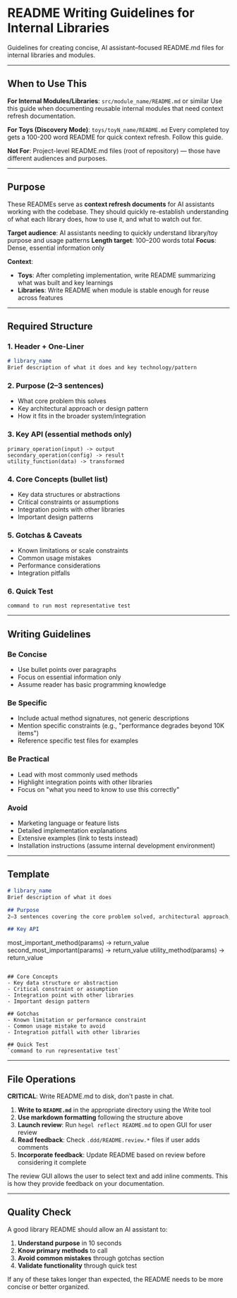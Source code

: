 # README Writing Guidelines for Internal Libraries

Guidelines for creating concise, AI assistant–focused README.md files for internal libraries and modules.

---

## When to Use This

**For Internal Modules/Libraries**: `src/module_name/README.md` or similar
Use this guide when documenting reusable internal modules that need context refresh documentation.

**For Toys (Discovery Mode)**: `toys/toyN_name/README.md`
Every completed toy gets a 100-200 word README for quick context refresh. Follow this guide.

**Not For**: Project-level README.md files (root of repository) — those have different audiences and purposes.

---

## Purpose

These READMEs serve as **context refresh documents** for AI assistants working with the codebase. They should quickly re-establish understanding of what each library does, how to use it, and what to watch out for.

**Target audience**: AI assistants needing to quickly understand library/toy purpose and usage patterns
**Length target**: 100–200 words total
**Focus**: Dense, essential information only

**Context**:
- **Toys**: After completing implementation, write README summarizing what was built and key learnings
- **Libraries**: Write README when module is stable enough for reuse across features

---

## Required Structure

### **1. Header + One-Liner**
```markdown
# library_name
Brief description of what it does and key technology/pattern
```

### **2. Purpose (2–3 sentences)**
- What core problem this solves
- Key architectural approach or design pattern
- How it fits in the broader system/integration

### **3. Key API (essential methods only)**
```
primary_operation(input) -> output
secondary_operation(config) -> result
utility_function(data) -> transformed
```

### **4. Core Concepts (bullet list)**
- Key data structures or abstractions
- Critical constraints or assumptions
- Integration points with other libraries
- Important design patterns

### **5. Gotchas & Caveats**
- Known limitations or scale constraints
- Common usage mistakes
- Performance considerations
- Integration pitfalls

### **6. Quick Test**
```
command to run most representative test
```

---

## Writing Guidelines

### **Be Concise**
- Use bullet points over paragraphs
- Focus on essential information only
- Assume reader has basic programming knowledge

### **Be Specific**
- Include actual method signatures, not generic descriptions
- Mention specific constraints (e.g., "performance degrades beyond 10K items")
- Reference specific test files for examples

### **Be Practical**
- Lead with most commonly used methods
- Highlight integration points with other libraries
- Focus on "what you need to know to use this correctly"

### **Avoid**
- Marketing language or feature lists
- Detailed implementation explanations
- Extensive examples (link to tests instead)
- Installation instructions (assume internal development environment)

---

## Template

```markdown
# library_name
Brief description of what it does

## Purpose
2–3 sentences covering the core problem solved, architectural approach, and role in broader integration.

## Key API
```
most_important_method(params) -> return_value
second_most_important(params) -> return_value
utility_method(params) -> return_value
```

## Core Concepts
- Key data structure or abstraction
- Critical constraint or assumption
- Integration point with other libraries
- Important design pattern

## Gotchas
- Known limitation or performance constraint
- Common usage mistake to avoid
- Integration pitfall with other libraries

## Quick Test
`command to run representative test`
```

---

## File Operations

**CRITICAL**: Write README.md to disk, don't paste in chat.

1. **Write to `README.md`** in the appropriate directory using the Write tool
2. **Use markdown formatting** following the structure above
3. **Launch review**: Run `hegel reflect README.md` to open GUI for user review
4. **Read feedback**: Check `.ddd/README.review.*` files if user adds comments
5. **Incorporate feedback**: Update README based on review before considering it complete

The review GUI allows the user to select text and add inline comments. This is how they provide feedback on your documentation.

---

## Quality Check

A good library README should allow an AI assistant to:
1. **Understand purpose** in 10 seconds
2. **Know primary methods** to call
3. **Avoid common mistakes** through gotchas section
4. **Validate functionality** through quick test

If any of these takes longer than expected, the README needs to be more concise or better organized.
